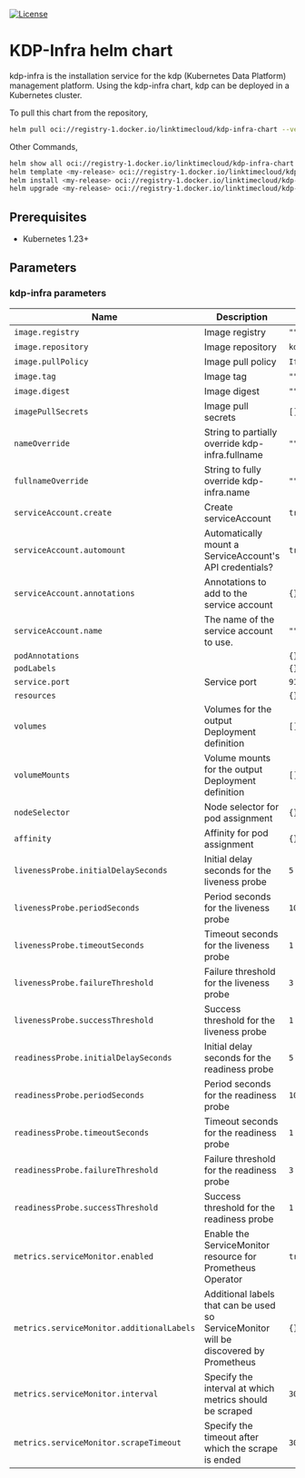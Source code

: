 [![License](https://img.shields.io/badge/License-Apache_2.0-blue.svg)](https://opensource.org/licenses/Apache-2.0)

# KDP-Infra helm chart

kdp-infra is the installation service for the kdp (Kubernetes Data Platform) management platform. Using the kdp-infra chart, kdp can be deployed in a Kubernetes cluster.

To pull this chart from the repository,

```bash
helm pull oci://registry-1.docker.io/linktimecloud/kdp-infra-chart --version v1.0.0-rc1
```

Other Commands,

```bash
helm show all oci://registry-1.docker.io/linktimecloud/kdp-infra-chart --version v1.0.0-rc1
helm template <my-release> oci://registry-1.docker.io/linktimecloud/kdp-infra-chart --version v1.0.0-rc1
helm install <my-release> oci://registry-1.docker.io/linktimecloud/kdp-infra-chart --version v1.0.0-rc1
helm upgrade <my-release> oci://registry-1.docker.io/linktimecloud/kdp-infra-chart --version <new-version>
```

## Prerequisites
- Kubernetes 1.23+

## Parameters

### kdp-infra parameters

| Name                                      | Description                                                                           | Value          |
| ----------------------------------------- | ------------------------------------------------------------------------------------- | -------------- |
| `image.registry`                          | Image registry                                                                        | `""`           |
| `image.repository`                        | Image repository                                                                      | `kdp-infra`    |
| `image.pullPolicy`                        | Image pull policy                                                                     | `IfNotPresent` |
| `image.tag`                               | Image tag                                                                             | `""`           |
| `image.digest`                            | Image digest                                                                          | `""`           |
| `imagePullSecrets`                        | Image pull secrets                                                                    | `[]`           |
| `nameOverride`                            | String to partially override kdp-infra.fullname                                       | `""`           |
| `fullnameOverride`                        | String to fully override kdp-infra.name                                               | `""`           |
| `serviceAccount.create`                   | Create serviceAccount                                                                 | `true`         |
| `serviceAccount.automount`                | Automatically mount a ServiceAccount's API credentials?                               | `true`         |
| `serviceAccount.annotations`              | Annotations to add to the service account                                             | `{}`           |
| `serviceAccount.name`                     | The name of the service account to use.                                               | `""`           |
| `podAnnotations`                          |                                                                                       | `{}`           |
| `podLabels`                               |                                                                                       | `{}`           |
| `service.port`                            | Service port                                                                          | `9115`         |
| `resources`                               |                                                                                       | `{}`           |
| `volumes`                                 | Volumes for the output Deployment definition                                          | `[]`           |
| `volumeMounts`                            | Volume mounts for the output Deployment definition                                    | `[]`           |
| `nodeSelector`                            | Node selector for pod assignment                                                      | `{}`           |
| `affinity`                                | Affinity for pod assignment                                                           | `{}`           |
| `livenessProbe.initialDelaySeconds`       | Initial delay seconds for the liveness probe                                          | `5`            |
| `livenessProbe.periodSeconds`             | Period seconds for the liveness probe                                                 | `10`           |
| `livenessProbe.timeoutSeconds`            | Timeout seconds for the liveness probe                                                | `1`            |
| `livenessProbe.failureThreshold`          | Failure threshold for the liveness probe                                              | `3`            |
| `livenessProbe.successThreshold`          | Success threshold for the liveness probe                                              | `1`            |
| `readinessProbe.initialDelaySeconds`      | Initial delay seconds for the readiness probe                                         | `5`            |
| `readinessProbe.periodSeconds`            | Period seconds for the readiness probe                                                | `10`           |
| `readinessProbe.timeoutSeconds`           | Timeout seconds for the readiness probe                                               | `1`            |
| `readinessProbe.failureThreshold`         | Failure threshold for the readiness probe                                             | `3`            |
| `readinessProbe.successThreshold`         | Success threshold for the readiness probe                                             | `1`            |
| `metrics.serviceMonitor.enabled`          | Enable the ServiceMonitor resource for Prometheus Operator                            | `true`         |
| `metrics.serviceMonitor.additionalLabels` | Additional labels that can be used so ServiceMonitor will be discovered by Prometheus | `{}`           |
| `metrics.serviceMonitor.interval`         | Specify the interval at which metrics should be scraped                               | `30s`          |
| `metrics.serviceMonitor.scrapeTimeout`    | Specify the timeout after which the scrape is ended                                   | `30s`          |
